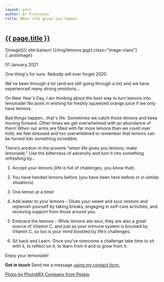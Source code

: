 ```yaml
---
layout: post
author: Dr Francesca
title: When life gives you lemons
---
```

 
 <h2 class="postheader"><a href="{{ site.baseurl }}{{ page.url }}">{{ page.title }}</a></h2>


![image]({{ site.baseurl }}/img/lemons.jpg){:class="image-class"}{:.postimage}

<p class="blogdate">01 January 2021</p>

One thing's for sure. Nobody will ever forget 2020.

We've been through a lot (and are still going through a lot) and we have experienced many strong emotions...

On New Year's Day, I am thinking about the best way to turn lemons into lemonade! No point in wishing for freshly squeezed orange juice if we only have lemons.

Bad things happen...that's life. Sometimes we catch those lemons and keep moving forward.  Other times we get overwhelmed with an abundance of them! When our arms are filled with far more lemons than we could ever hold, we feel stressed and too overwhelmed to remember that lemons can be turned into something incredible.

There’s wisdom in the proverb “when life gives you lemons, make lemonade.”  Use the bitterness of adversity and turn it into something refreshing by...

1. Accept your lemons (life is full of challenges, you know that).

2. You have handed lemons before (you have been here before or in similar situations).

3. One lemon at a time!

4. Add water to your lemons - Dilute your sweet and sour mixture and replenish yourself by taking breaks, engaging in self-care activities, and receiving support from those around you.

5. Embrace the lemons - While lemons are sour, they are also a great source of Vitamin C, and just as your immune system is boosted by Vitamin C, so too is your mind boosted by life’s challenges.

6. Sit back and Learn. Once you’ve overcome a challenge take time to sit with it, to reflect on it, to learn from it and to grow from it.

Enjoy your lemonade!


<strong>Get in touch</strong>
Send me a message <a href="https://drfrancesca.co.uk/contact">using my contact form.</a>


<a href="https://www.pexels.com/photo/aroma-beverage-blur-citrus-96974/">Photo by PhotoMIX Company from Pexels</a>



<br>
<div class="sharethis-inline-share-buttons"></div>
<br>
